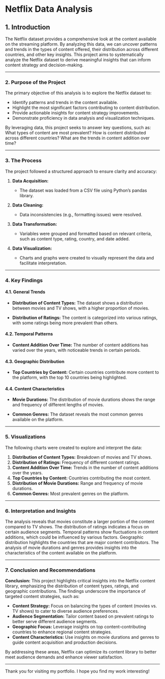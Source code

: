 # Netflix Data Analysis

## **1. Introduction**

The Netflix dataset provides a comprehensive look at the content available on the streaming platform. By analyzing this data, we can uncover patterns and trends in the types of content offered, their distribution across different countries, and other key insights. This project aims to systematically analyze the Netflix dataset to derive meaningful insights that can inform content strategy and decision-making.

---

### **2. Purpose of the Project**

The primary objective of this analysis is to explore the Netflix dataset to:

- Identify patterns and trends in the content available.
- Highlight the most significant factors contributing to content distribution.
- Provide actionable insights for content strategy improvements.
- Demonstrate proficiency in data analysis and visualization techniques.

By leveraging data, this project seeks to answer key questions, such as: What types of content are most prevalent? How is content distributed across different countries? What are the trends in content addition over time?

---

### **3. The Process**

The project followed a structured approach to ensure clarity and accuracy:

1. **Data Acquisition:**

   - The dataset was loaded from a CSV file using Python’s pandas library.

2. **Data Cleaning:**

   - Data inconsistencies (e.g., formatting issues) were resolved.

3. **Data Transformation:**

   - Variables were grouped and formatted based on relevant criteria, such as content type, rating, country, and date added.

4. **Data Visualization:**

   - Charts and graphs were created to visually represent the data and facilitate interpretation.

---

### **4. Key Findings**

#### **4.1. General Trends**

- **Distribution of Content Types:**
  The dataset shows a distribution between movies and TV shows, with a higher proportion of movies.

- **Distribution of Ratings:**
  The content is categorized into various ratings, with some ratings being more prevalent than others.

#### **4.2. Temporal Patterns**

- **Content Addition Over Time:**
  The number of content additions has varied over the years, with noticeable trends in certain periods.

#### **4.3. Geographic Distribution**

- **Top Countries by Content:**
  Certain countries contribute more content to the platform, with the top 10 countries being highlighted.

#### **4.4. Content Characteristics**

- **Movie Durations:**
  The distribution of movie durations shows the range and frequency of different lengths of movies.

- **Common Genres:**
  The dataset reveals the most common genres available on the platform.

---

### **5. Visualizations**

The following charts were created to explore and interpret the data:

1. **Distribution of Content Types:** Breakdown of movies and TV shows.
2. **Distribution of Ratings:** Frequency of different content ratings.
3. **Content Addition Over Time:** Trends in the number of content additions over the years.
4. **Top Countries by Content:** Countries contributing the most content.
5. **Distribution of Movie Durations:** Range and frequency of movie durations.
6. **Common Genres:** Most prevalent genres on the platform.

---

### **6. Interpretation and Insights**

The analysis reveals that movies constitute a larger portion of the content compared to TV shows. The distribution of ratings indicates a focus on certain audience segments. Temporal patterns show fluctuations in content additions, which could be influenced by various factors. Geographic distribution highlights the countries that are major content contributors. The analysis of movie durations and genres provides insights into the characteristics of the content available on the platform.

---

### **7. Conclusion and Recommendations**

**Conclusion:**
This project highlights critical insights into the Netflix content library, emphasizing the distribution of content types, ratings, and geographic contributions. The findings underscore the importance of targeted content strategies, such as:

- **Content Strategy:** Focus on balancing the types of content (movies vs. TV shows) to cater to diverse audience preferences.
- **Audience Segmentation:** Tailor content based on prevalent ratings to better serve different audience segments.
- **Geographic Focus:** Leverage insights on top content-contributing countries to enhance regional content strategies.
- **Content Characteristics:** Use insights on movie durations and genres to guide content acquisition and production decisions.

By addressing these areas, Netflix can optimize its content library to better meet audience demands and enhance viewer satisfaction.

---

Thank you for visiting my portfolio. I hope you find my work interesting!
